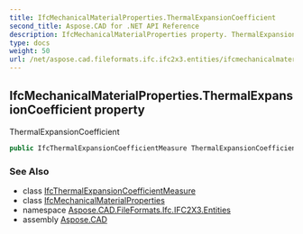 ```yaml
---
title: IfcMechanicalMaterialProperties.ThermalExpansionCoefficient
second_title: Aspose.CAD for .NET API Reference
description: IfcMechanicalMaterialProperties property. ThermalExpansionCoefficient
type: docs
weight: 50
url: /net/aspose.cad.fileformats.ifc.ifc2x3.entities/ifcmechanicalmaterialproperties/thermalexpansioncoefficient/
---
```

## IfcMechanicalMaterialProperties.ThermalExpansionCoefficient property

ThermalExpansionCoefficient

```csharp
public IfcThermalExpansionCoefficientMeasure ThermalExpansionCoefficient { get; set; }
```

### See Also

* class [IfcThermalExpansionCoefficientMeasure](../../../aspose.cad.fileformats.ifc.ifc2x3.types/ifcthermalexpansioncoefficientmeasure/)
* class [IfcMechanicalMaterialProperties](../)
* namespace [Aspose.CAD.FileFormats.Ifc.IFC2X3.Entities](../../ifcmechanicalmaterialproperties/)
* assembly [Aspose.CAD](../../../)


